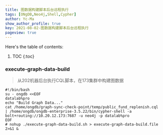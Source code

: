 ```yaml
---
title: 图数据构建脚本后台远程执行
tags: [ONgDB,Neo4j,Shell,Cypher]
author: Yc-Ma
show_author_profile: true
key: 2021-08-02-图数据构建脚本后台远程执行
pageview: true
---
```


Here's the table of contents:
1. TOC
{:toc}

### execute-graph-data-build
>从202机器后台执行CQL脚本，在173集群中构建图数据
```
#!/bin/bash
su - ongdb <<EOF
datalab%pro
echo "Build Graph Data..."
cat /home/ongdb/graph-sync-check-point/temp/public_fund_replenish.cql | /home/ongdb/ongdb-enterprise-3.5.22/bin/cypher-shell -a bolt+routing://10.20.12.173:7687 -u neo4j -p datalab%pro
EOF
# nohup ./execute-graph-data-build.sh > execute-graph-data-build.file 2>&1 &
```

